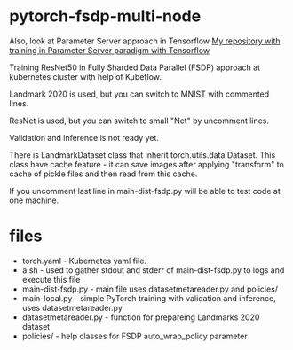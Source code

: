# pytorch-fsdp-multi-node

Also, look at Parameter Server approach in Tensorflow [My repository with training in Parameter Server paradigm with Tensorflow](https://github.com/Anoncheg1/tensorflow-parameter-server)

Training ResNet50 in Fully Sharded Data Parallel (FSDP) approach at kubernetes cluster with help of Kubeflow.

Landmark 2020 is used, but you can switch to MNIST with commented lines.

ResNet is used, but you can switch to small "Net" by uncomment lines.

Validation and inference is not ready yet.

There is LandmarkDataset class that inherit torch.utils.data.Dataset.
This class have cache feature - it can save images after applying
"transform" to cache of pickle files and then read from this cache.

If you uncomment last line in main-dist-fsdp.py will be able to test code at one machine.


# files

- torch.yaml - Kubernetes yaml file.
- a.sh - used to gather stdout and stderr of main-dist-fsdp.py to logs and execute this file
- main-dist-fsdp.py - main file uses datasetmetareader.py and policies/
- main-local.py - simple PyTorch training with validation and inference, uses datasetmetareader.py
- datasetmetareader.py - function for prepareing Landmarks 2020 dataset
- policies/ - help classes for FSDP auto_wrap_policy parameter

